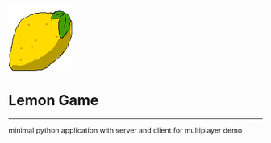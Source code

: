 ![](./img/Lemon.png)

# Lemon Game

---

minimal python application with server and client for multiplayer demo
